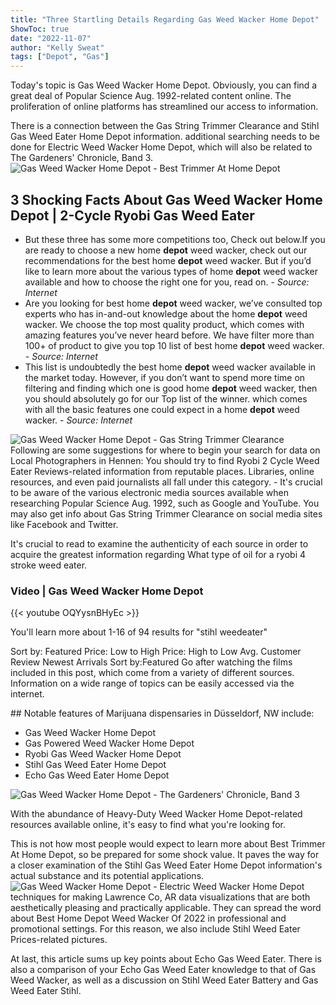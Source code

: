 ```yaml
---
title: "Three Startling Details Regarding Gas Weed Wacker Home Depot"
ShowToc: true 
date: "2022-11-07"
author: "Kelly Sweat" 
tags: ["Depot", "Gas"]
---
```


	
Today's topic is Gas Weed Wacker Home Depot. Obviously, you can find a great deal of Popular Science Aug. 1992-related content online. The proliferation of online platforms has streamlined our access to information.

There is a connection between the Gas String Trimmer Clearance and Stihl Gas Weed Eater Home Depot information. additional searching needs to be done for Electric Weed Wacker Home Depot, which will also be related to The Gardeners' Chronicle, Band 3.
<img loading="lazy" src="https://photos.offerup.com/TtOAJHJD8aLAowydhWaq00fjO4s=/600x800/712d/712d72f61a184ce78eec6041ed0f5c32.jpg" onerror="this.onerror=null;this.src='https://blogger.googleusercontent.com/img/a/AVvXsEhe7F7TRXHtjiKvHb5vS7DmnxvpHiDyoYyYvm1nHB3Qp2_w3BnM6A2eq4v7FYxCC9bfZt3a9vIMtAYEKUiaDQbHMg-ViyGmRIj39MLp0bGFfgfYw1Dc9q_H-T0wiTm3l0Uq42dETrN9eC8aGJ9_IORZsxST1AcLR7np1koOfcc7tnHa4S8Mwz_xD9d0=s16000';" alt="Gas Weed Wacker Home Depot - Best Trimmer At Home Depot" >

## 3 Shocking Facts About Gas Weed Wacker Home Depot | 2-Cycle Ryobi Gas Weed Eater
-   But these three has some more competitions too, Check out below.If you are ready to choose a new home **depot** weed wacker, check out our recommendations for the best home **depot** weed wacker. But if you’d like to learn more about the various types of home **depot** weed wacker available and how to choose the right one for you, read on. - <cite>Source: Internet</cite>
-   Are you looking for best home **depot** weed wacker, we’ve consulted top experts who has in-and-out knowledge about the home **depot** weed wacker. We choose the top most quality product, which comes with amazing features you’ve never heard before. We have filter more than 100+ of product to give you top 10 list of best home **depot** weed wacker. - <cite>Source: Internet</cite>
-   This list is undoubtedly the best home **depot** weed wacker available in the market today. However, if you don’t want to spend more time on filtering and finding which one is good home **depot** weed wacker, then you should absolutely go for our Top list of the winner. which comes with all the basic features one could expect in a home **depot** weed wacker. - <cite>Source: Internet</cite>


<img loading="lazy" src="http://www.anyandallauctions.com/ItemImages/000005/4300205_lg.jpeg" onerror="this.onerror=null;this.src='https://blogger.googleusercontent.com/img/a/AVvXsEhe7F7TRXHtjiKvHb5vS7DmnxvpHiDyoYyYvm1nHB3Qp2_w3BnM6A2eq4v7FYxCC9bfZt3a9vIMtAYEKUiaDQbHMg-ViyGmRIj39MLp0bGFfgfYw1Dc9q_H-T0wiTm3l0Uq42dETrN9eC8aGJ9_IORZsxST1AcLR7np1koOfcc7tnHa4S8Mwz_xD9d0=s16000';" alt="Gas Weed Wacker Home Depot - Gas String Trimmer Clearance" >
Following are some suggestions for where to begin your search for data on Local Photographers in Hennen:
You should try to find Ryobi 2 Cycle Weed Eater Reviews-related information from reputable places. Libraries, online resources, and even paid journalists all fall under this category.
- It's crucial to be aware of the various electronic media sources available when researching Popular Science Aug. 1992, such as Google and YouTube. You may also get info about Gas String Trimmer Clearance on social media sites like Facebook and Twitter.

It's crucial to read to examine the authenticity of each source in order to acquire the greatest information regarding What type of oil for a ryobi 4 stroke weed eater.

### Video | Gas Weed Wacker Home Depot
{{< youtube OQYysnBHyEc >}} 

You'll learn more about 1-16 of 94 results for "stihl weedeater"







Sort by:
Featured
Price: Low to High
Price: High to Low
Avg. Customer Review
Newest Arrivals
Sort by:Featured
Go after watching the films included in this post, which come from a variety of different sources. Information on a wide range of topics can be easily accessed via the internet.
<script async="async" data-cfasync="false" src="//normallydemandedalter.com/fe63df3c5408708b15d8dc3d9b206b31/invoke.js"></script>
<div id="container-fe63df3c5408708b15d8dc3d9b206b31"></div>
## Notable features of Marijuana dispensaries in Düsseldorf, NW include:

- Gas Weed Wacker Home Depot
- Gas Powered Weed Wacker Home Depot
- Ryobi Gas Weed Wacker Home Depot
- Stihl Gas Weed Eater Home Depot
- Echo Gas Weed Eater Home Depot

 <img loading="lazy" src="https://www.imeshbean.com/media/cache/49/c8/49c852c70ca717815c54bcf431754ea0.jpg" onerror="this.onerror=null;this.src='https://blogger.googleusercontent.com/img/a/AVvXsEhe7F7TRXHtjiKvHb5vS7DmnxvpHiDyoYyYvm1nHB3Qp2_w3BnM6A2eq4v7FYxCC9bfZt3a9vIMtAYEKUiaDQbHMg-ViyGmRIj39MLp0bGFfgfYw1Dc9q_H-T0wiTm3l0Uq42dETrN9eC8aGJ9_IORZsxST1AcLR7np1koOfcc7tnHa4S8Mwz_xD9d0=s16000';" alt="Gas Weed Wacker Home Depot - The Gardeners' Chronicle, Band 3" >

With the abundance of Heavy-Duty Weed Wacker Home Depot-related resources available online, it's easy to find what you're looking for.

This is not how most people would expect to learn more about Best Trimmer At Home Depot, so be prepared for some shock value. It paves the way for a closer examination of the Stihl Gas Weed Eater Home Depot information's actual substance and its potential applications.
<img loading="lazy" src="https://cdn.instructables.com/ORIG/F8U/W7M2/FWS6KYST/F8UW7M2FWS6KYST.jpg" onerror="this.onerror=null;this.src='https://blogger.googleusercontent.com/img/a/AVvXsEhe7F7TRXHtjiKvHb5vS7DmnxvpHiDyoYyYvm1nHB3Qp2_w3BnM6A2eq4v7FYxCC9bfZt3a9vIMtAYEKUiaDQbHMg-ViyGmRIj39MLp0bGFfgfYw1Dc9q_H-T0wiTm3l0Uq42dETrN9eC8aGJ9_IORZsxST1AcLR7np1koOfcc7tnHa4S8Mwz_xD9d0=s16000';" alt="Gas Weed Wacker Home Depot - Electric Weed Wacker Home Depot" >
techniques for making Lawrence Co, AR data visualizations that are both aesthetically pleasing and practically applicable. They can spread the word about Best Home Depot Weed Wacker Of 2022 in professional and promotional settings. For this reason, we also include Stihl Weed Eater Prices-related pictures.

At last, this article sums up key points about Echo Gas Weed Eater. There is also a comparison of your Echo Gas Weed Eater knowledge to that of Gas Weed Wacker, as well as a discussion on Stihl Weed Eater Battery and Gas Weed Eater Stihl.
	
	

